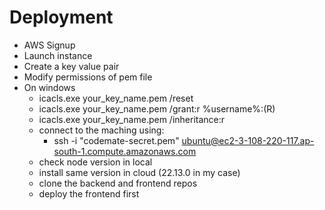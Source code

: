 # Deployment

- AWS Signup
- Launch instance
- Create a key value pair
- Modify permissions of pem file
- On windows
  - icacls.exe your_key_name.pem /reset
  - icacls.exe your_key_name.pem /grant:r %username%:(R)
  - icacls.exe your_key_name.pem /inheritance:r
  - connect to the maching using:
    - ssh -i "codemate-secret.pem" ubuntu@ec2-3-108-220-117.ap-south-1.compute.amazonaws.com
  - check node version in local
  - install same version in cloud (22.13.0 in my case)
  - clone the backend and frontend repos
  - deploy the frontend first
